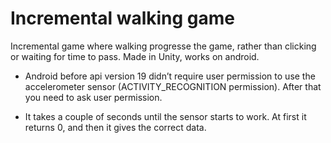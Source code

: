 # Incremental walking game

Incremental game where walking progresse the game, rather than clicking or waiting for time to pass. Made in Unity, works on android.

- Android before api version 19 didn’t require user permission to use the accelerometer sensor (ACTIVITY_RECOGNITION permission). After that you need to ask user permission.

- It takes a couple of seconds until the sensor starts to work. At first it returns 0, and then it gives the correct data.
